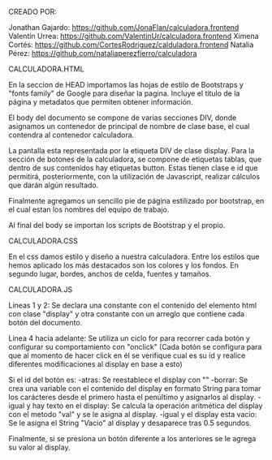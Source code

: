CREADO POR:

Jonathan Gajardo: https://github.com/JonaFlan/calculadora.frontend
Valentín Urrea: https://github.com/ValentinUr/calculadora.frontend
Ximena Cortés: https://github.com/CortesRodriguez/calduladora.frontend
Natalia Pérez: https://github.com/nataliaperezfierro/calculadora


CALCULADORA.HTML

En la seccion de HEAD importamos las hojas de estilo de Bootstraps y "fonts family" de Google para diseñar la pagina. Incluye el título de la página y metadatos que permiten obtener información.

El body del documento se compone de varias secciones DIV, donde asignamos un contenedor de principal de nombre de clase base, el cual contendra al contenedor calculadora.

La pantalla esta representada por la etiqueta DIV de clase display. Para la sección de botones de la calculadora, se compone de etiquetas tablas, que dentro de sus contenidos hay  etiquetas button. Estas tienen clase e id que permitirá, posteriormente, con la utilización de Javascript, realizar cálculos que darán algún resultado.

Finalmente agregamos un sencillo pie de página estilizado por bootstrap, en el cual estan los nombres del equipo de trabajo.

Al final del body se importan los scripts de Bootstrap y el propio.


CALCULADORA.CSS

En el css damos estilo y diseño a nuestra calculadora. Entre los estilos que hemos aplicado los más destacados son los colores y los fondos. En segundo lugar, bordes, anchos de celda, fuentes y tamaños.


CALCULADORA.JS

Lineas 1 y 2: Se declara una constante con el contenido del elemento html con clase "display" y otra constante con un arreglo que contiene cada botón del documento.

Linea 4 hacia adelante: Se utiliza un ciclo for para recorrer cada botón y configurar su comportamiento con "onclick" (Cada botón se configura para que al momento de hacer click en él se verifique cual es su id y realice diferentes modificaciones al display en base a esto)

Si el id del botón es:
-atras: Se reestablece el display con ""
-borrar: Se crea una variable con el contenido del display en formato String para tomar los carácteres desde el primero hasta el penúltimo y asignarlos al display.
-igual y hay texto en el display: Se calcula la operación aritmética del display con el metodo "val" y se le asigna al display.
-igual y el display esta vacio: Se le asigna el String "Vacio" al display y desaparece tras 0.5 segundos.

Finalmente, si se presiona un botón diferente a los anteriores se le agrega su valor al display.